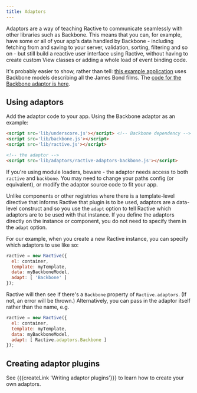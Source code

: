 ```yaml
---
title: Adaptors
---
```


Adaptors are a way of teaching Ractive to communicate seamlessly with other libraries such as Backbone. This means that you can, for example, have some or all of your app's data handled by Backbone - including fetching from and saving to your server, validation, sorting, filtering and so on - but still build a reactive user interface using Ractive, without having to create custom View classes or adding a whole load of event binding code.

It's probably easier to show, rather than tell: [this example application](http://examples.ractivejs.org/backbone) uses Backbone models describing all the James Bond films. The [code for the Backbone adaptor is here](https://github.com/ractivejs/ractive-adaptors-backbone).


Using adaptors
--------------

Add the adaptor code to your app. Using the Backbone adaptor as an example:

```html
<script src='lib/underscore.js'></script> <!-- Backbone dependency -->
<script src='lib/backbone.js'></script>
<script src='lib/ractive.js'></script>

<!-- the adaptor -->
<script src='lib/adaptors/ractive-adaptors-backbone.js'></script>
```

If you're using module loaders, beware - the adaptor needs access to both `ractive` and `backbone`. You may need to change your paths config (or equivalent), or modify the adaptor source code to fit your app.

Unlike components or other registries where there is a template-level directive that informs Ractive that plugin is to be used, adaptors are a data-level construct and so you use the `adapt` option to tell Ractive which adaptors are to be used with that instance. If you define the adaptors directly on the instance or component, you do not need to specify them in the `adapt` option.

For our example, when you create a new Ractive instance, you can specify which adaptors to use like so:

```js
ractive = new Ractive({
  el: container,
  template: myTemplate,
  data: myBackboneModel,
  adapt: [ 'Backbone' ]
});
```

Ractive will then see if there's a `Backbone` property of `Ractive.adaptors`. (If not, an error will be thrown.) Alternatively, you can pass in the adaptor itself rather than the name, e.g.

```js
ractive = new Ractive({
  el: container,
  template: myTemplate,
  data: myBackboneModel,
  adapt: [ Ractive.adaptors.Backbone ]
});
```

## Creating adaptor plugins

See {{{createLink 'Writing adaptor plugins'}}} to learn how to create your own adaptors.
